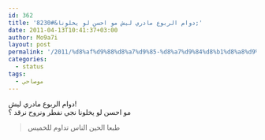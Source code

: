 ```yaml
---
id: 362
title: 'دوام الربوع مادري ليش مو احسن لو يخلونا&#8230;'
date: 2011-04-13T10:41:37+03:00
author: Mo9a7i
layout: post
permalink: '/2011/%d8%af%d9%88%d8%a7%d9%85-%d8%a7%d9%84%d8%b1%d8%a8%d9%88%d8%b9-%d9%85%d8%a7%d8%af%d8%b1%d9%8a-%d9%84%d9%8a%d8%b4-%d9%85%d9%88-%d8%a7%d8%ad%d8%b3%d9%86-%d9%84%d9%88-%d9%8a%d8%ae%d9%84%d9%88%d9%86%d8%a7/'
categories:
  - status
tags:
  - موصاحي
---
```

دوام الربوع مادري ليش!  
مو احسن لو يخلونا نجي نفطر ونروح نرقد ؟

> طبعا الحين الناس تداوم للخميس
